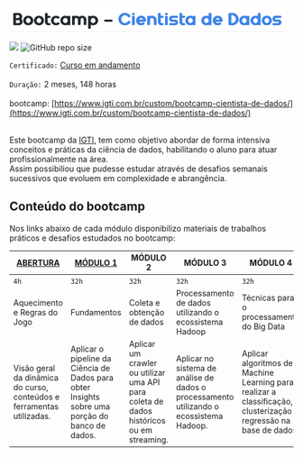 [![](https://github.com/masedos/Bootcamp-Cientista-de-Dados/blob/master/logo.png)](https://www.linkedin.com/in/masedos/)

[![](https://img.shields.io/badge/made%20by-masedos-blue)](https://www.linkedin.com/in/masedos/)
![GitHub repo size](https://img.shields.io/badge/-Ci%C3%AAncia%20de%20Dados-blue)

`Certificado:` [Curso em andamento](https://www.igti.com.br/custom/bootcamp-cientista-de-dados/)
</br></br>
`Duração:` 2 meses, 148 horas
</br></br>
bootcamp: [https://www.igti.com.br/custom/bootcamp-cientista-de-dados/](https://www.igti.com.br/custom/bootcamp-cientista-de-dados/)
</br></br>

Este bootcamp da [IGTI](https://www.igti.com.br/), tem como objetivo abordar de forma intensiva conceitos e práticas da ciência de dados, habilitando o aluno para atuar profissionalmente na área.</br>
Assim possibiliou que pudesse estudar através de desafios semanais sucessivos que evoluem em complexidade e abrangência.

## Conteúdo do bootcamp

Nos links abaixo de cada módulo disponibilizo materiais de trabalhos práticos e desafios estudados no bootcamp:

|[ABERTURA](https://github.com/masedos/Bootcamp-Cientista-de-Dados/tree/master/Abertura) |[MÓDULO 1](https://github.com/masedos/Bootcamp-Cientista-de-Dados/tree/master/M%C3%B3dulo%201)|MÓDULO 2 |MÓDULO 3|MÓDULO 4|DESAFIO FINAL|
|---------|--------|---------|---------|---------|-------------|
|`4h`     |`32h`   |`32h`    |`32h`    |`32h`    |`12h`        |   
|Aquecimento e Regras do Jogo |Fundamentos|Coleta e obtenção de dados| Processamento de dados utilizando o ecossistema Hadoop |Técnicas para o processamento do Big Data|Desafio Final|
|Visão geral da dinâmica do curso, conteúdos e ferramentas utilizadas.|Aplicar o pipeline da Ciência de Dados para obter Insights sobre uma porção do banco de dados.|Aplicar um crawler ou utilizar uma API para coleta de dados históricos ou em streaming.|Aplicar no sistema de análise de dados o processamento utilizando o ecossistema Hadoop.|Aplicar algoritmos de Machine Learning para realizar a classificação, clusterização e regressão na base de dados.|Conclusão da aplicação final.|
